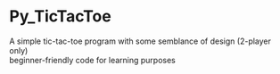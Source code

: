 # Py_TicTacToe
A simple tic-tac-toe program with some semblance of design (2-player only)  
beginner-friendly code for learning purposes
